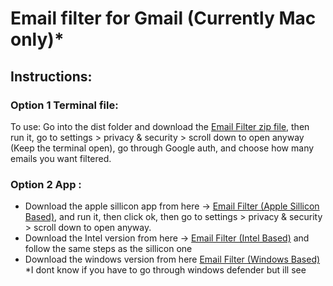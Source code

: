 # Email filter for Gmail (Currently Mac only)*

## Instructions:
### Option 1 Terminal file:
To use:
Go into the dist folder and download the [Email Filter zip file](dist/EmailFilter.zip), then run it, go to settings > privacy & security > scroll down to open anyway
(Keep the terminal open),
go through Google auth,
and choose how many emails you want filtered.

### Option 2 App :
- Download the apple sillicon app from here -> [Email Filter (Apple Sillicon Based)](dist/EmailFilter.zip), and run it, then click ok, then go to settings > privacy & security > scroll down to open anyway.
- Download the Intel version from here -> [Email Filter (Intel Based)](dist_Intel/EmailFilter_Intel.zip) and follow the same steps as the sillicon one 
- Download the windows version from here [Email Filter (Windows Based)](dist_Windows/EmailFilter/EmailFilter_Windows.zip) *I dont know if you have to go through windows defender but ill see